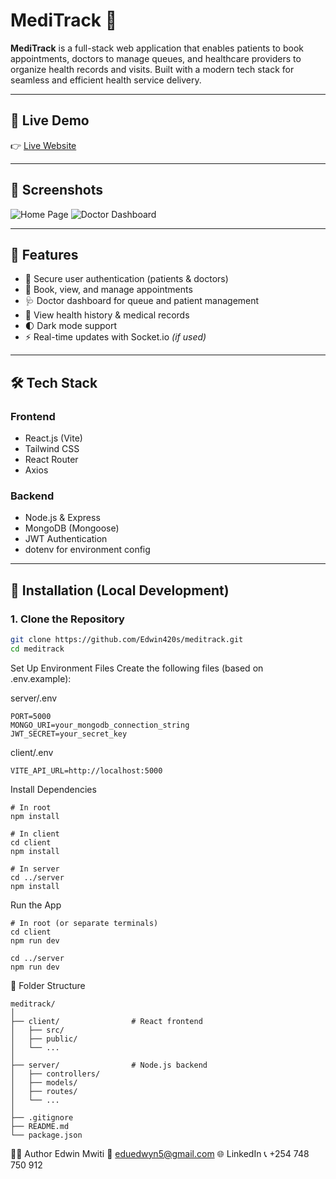 # MediTrack 🏥

**MediTrack** is a full-stack web application that enables patients to book appointments, doctors to manage queues, and healthcare providers to organize health records and visits. Built with a modern tech stack for seamless and efficient health service delivery.

---

## 🔗 Live Demo

👉 [Live Website](https://your-live-demo-link.com)  

---

## 📸 Screenshots

![Home Page](./screenshots/home.png)
![Doctor Dashboard](./screenshots/doctor-dashboard.png)

---

## 🚀 Features

- 🔐 Secure user authentication (patients & doctors)
- 📅 Book, view, and manage appointments
- 🩺 Doctor dashboard for queue and patient management
- 🧾 View health history & medical records
- 🌓 Dark mode support
- ⚡ Real-time updates with Socket.io *(if used)*

---

## 🛠️ Tech Stack

### Frontend
- React.js (Vite)
- Tailwind CSS
- React Router
- Axios

### Backend
- Node.js & Express
- MongoDB (Mongoose)
- JWT Authentication
- dotenv for environment config

---

## 🧪 Installation (Local Development)

### 1. Clone the Repository

```bash
git clone https://github.com/Edwin420s/meditrack.git
cd meditrack
```
Set Up Environment Files
Create the following files (based on .env.example):

server/.env
```
PORT=5000
MONGO_URI=your_mongodb_connection_string
JWT_SECRET=your_secret_key
```
client/.env
```
VITE_API_URL=http://localhost:5000
```
Install Dependencies
```
# In root
npm install

# In client
cd client
npm install

# In server
cd ../server
npm install
```
 Run the App 
 ```
# In root (or separate terminals)
cd client
npm run dev

cd ../server
npm run dev
```
🧾 Folder Structure
```
meditrack/
│
├── client/                # React frontend
│   ├── src/
│   ├── public/
│   └── ...
│
├── server/                # Node.js backend
│   ├── controllers/
│   ├── models/
│   ├── routes/
│   └── ...
│
├── .gitignore
├── README.md
└── package.json
```
🙋‍♂️ Author
Edwin Mwiti
📧 eduedwyn5@gmail.com
🌐 LinkedIn
📞 +254 748 750 912
